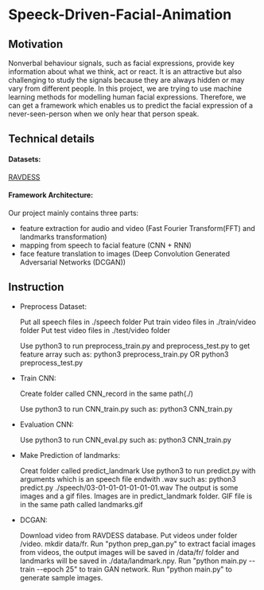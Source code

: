 # Speeck-Driven-Facial-Animation
## Motivation
Nonverbal behaviour signals, such as facial expressions, provide key information about what we think, act or react. It is an attractive but also challenging to study the signals because they are always hidden or may vary from different people. In this project, we are trying to use machine learning methods for modelling human facial expressions. Therefore, we can get a framework which enables us to predict the facial expression of a never-seen-person when we only hear that person speak.
## Technical details
#### Datasets: 
[RAVDESS](https://smartlaboratory.org/ravdess/)
#### Framework Architecture:
Our project mainly contains three parts: 
- feature extraction for audio and video (Fast Fourier Transform(FFT) and landmarks transformation)
- mapping from speech to facial feature (CNN + RNN)
- face feature translation to images (Deep Convolution Generated Adversarial Networks (DCGAN))
## Instruction
- Preprocess Dataset:

	Put all speech files in ./speech folder
	Put train video files in ./train/video folder
	Put test video files in ./test/video folder

	Use python3 to run preprocess_train.py and preprocess_test.py to get feature array
	such as: python3 preprocess_train.py   OR  python3 preprocess_test.py

- Train CNN:

	Create folder called CNN_record in the same path(./)

	Use python3 to run CNN_train.py
	such as: python3 CNN_train.py

- Evaluation CNN:

	Use python3 to run CNN_eval.py
	such as: python3 CNN_train.py

- Make Prediction of landmarks:

	Creat folder called predict_landmark
	Use python3 to run predict.py with arguments which is an speech file endwith .wav
	such as: python3 predict.py ./speech/03-01-01-01-01-01-01.wav
	The output is some images and a gif files. Images are in predict_landmark folder. GIF file is in the same path called landmarks.gif
  
- DCGAN:

  Download video from RAVDESS database.
  Put videos under folder /video.
  mkdir data/fr.
  Run "python prep_gan.py" to extract facial images from videos, the output images will be saved in /data/fr/ folder and landmarks will be saved in ./data/landmark.npy.
  Run "python main.py --train --epoch 25" to train GAN network.
  Run "python main.py" to generate sample images.

